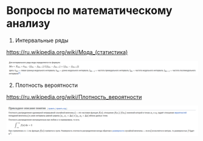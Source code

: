 # Вопросы по математическому анализу

1) Интервальные ряды 

https://ru.wikipedia.org/wiki/Мода_(статистика)

![img.png](images/img.png)


2) Плотность вероятности

https://ru.wikipedia.org/wiki/Плотность_вероятности

![img.png](images/плотность%20разпределения.png)
